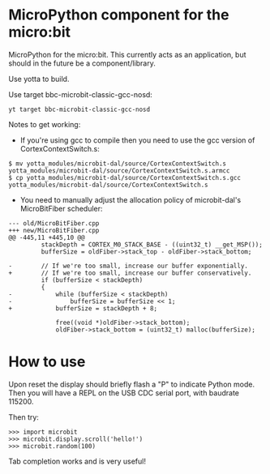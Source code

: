 MicroPython component for the micro:bit
=======================================

MicroPython for the micro:bit.  This currently acts as an application, but
should in the future be a component/library.

Use yotta to build.

Use target bbc-microbit-classic-gcc-nosd:

```
yt target bbc-microbit-classic-gcc-nosd
```

Notes to get working:

- If you're using gcc to compile then you need to use the gcc version of
  CortexContextSwitch.s:

```
$ mv yotta_modules/microbit-dal/source/CortexContextSwitch.s yotta_modules/microbit-dal/source/CortexContextSwitch.s.armcc
$ cp yotta_modules/microbit-dal/source/CortexContextSwitch.s.gcc yotta_modules/microbit-dal/source/CortexContextSwitch.s
```

- You need to manually adjust the allocation policy of microbit-dal's
  MicroBitFiber scheduler:

```
--- old/MicroBitFiber.cpp
+++ new/MicroBitFiber.cpp
@@ -445,11 +445,10 @@
         stackDepth = CORTEX_M0_STACK_BASE - ((uint32_t) __get_MSP());
         bufferSize = oldFiber->stack_top - oldFiber->stack_bottom;
         
-        // If we're too small, increase our buffer exponentially.
+        // If we're too small, increase our buffer conservatively.
         if (bufferSize < stackDepth)
         {
-            while (bufferSize < stackDepth)
-                bufferSize = bufferSize << 1;
+            bufferSize = stackDepth + 8;
                     
             free((void *)oldFiber->stack_bottom);
             oldFiber->stack_bottom = (uint32_t) malloc(bufferSize);
```

How to use
==========

Upon reset the display should briefly flash a "P" to indicate Python mode.
Then you will have a REPL on the USB CDC serial port, with baudrate 115200.

Then try:

    >>> import microbit
    >>> microbit.display.scroll('hello!')
    >>> microbit.random(100)

Tab completion works and is very useful!

